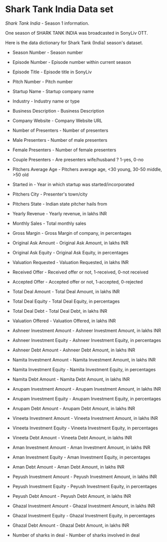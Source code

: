# Shark Tank India Data set

_Shark Tank India_ - Season 1 information.

One season of SHARK TANK INDIA was broadcasted in SonyLiv OTT.


Here is the data dictionary for Shark Tank (India) season's dataset.


- Season Number - Season number

- Episode Number - Episode number within current season

- Episode Title - Episode title in SonyLiv

- Pitch Number - Pitch number

- Startup Name - Startup company name

- Industry - Industry name or type

- Business Description - Business Description

- Company Website - Company Website URL

- Number of Presenters - Number of presenters

- Male Presenters - Number of male presenters

- Female Presenters - Number of female presenters

- Couple Presenters - Are presenters wife/husband ? 1-yes, 0-no

- Pitchers Average Age - Pitchers average age, <30 young, 30-50 middle, >50 old

- Started in - Year in which startup was started/incorporated

- Pitchers City - Presenter's town/city

- Pitchers State - Indian state pitcher hails from

- Yearly Revenue - Yearly revenue, in lakhs INR

- Monthly Sales - Total monthly sales

- Gross Margin - Gross Margin of company, in percentages

- Original Ask Amount - Original Ask Amount, in lakhs INR

- Original Ask Equity - Original Ask Equity, in percentages

- Valuation Requested - Valuation Requested, in lakhs INR

- Received Offer - Received offer or not, 1-received, 0-not received

- Accepted Offer - Accepted offer or not, 1-accepted, 0-rejected

- Total Deal Amount - Total Deal Amount, in lakhs INR

- Total Deal Equity - Total Deal Equity, in percentages

- Total Deal Debt - Total Deal Debt, in lakhs INR

- Valuation Offered - Valuation Offered, in lakhs INR

- Ashneer Investment Amount - Ashneer Investment Amount, in lakhs INR

- Ashneer Investment Equity - Ashneer Investment Equity, in percentages

- Ashneer Debt Amount - Ashneer Debt Amount, in lakhs INR

- Namita Investment Amount - Namita Investment Amount, in lakhs INR

- Namita Investment Equity - Namita Investment Equity, in percentages

- Namita Debt Amount - Namita Debt Amount, in lakhs INR

- Anupam Investment Amount - Anupam Investment Amount, in lakhs INR

- Anupam Investment Equity - Anupam Investment Equity, in percentages

- Anupam Debt Amount - Anupam Debt Amount, in lakhs INR

- Vineeta Investment Amount - Vineeta Investment Amount, in lakhs INR

- Vineeta Investment Equity - Vineeta Investment Equity, in percentages

- Vineeta Debt Amount - Vineeta Debt Amount, in lakhs INR

- Aman Investment Amount - Aman Investment Amount, in lakhs INR

- Aman Investment Equity - Aman Investment Equity, in percentages

- Aman Debt Amount - Aman Debt Amount, in lakhs INR

- Peyush Investment Amount - Peyush Investment Amount, in lakhs INR

- Peyush Investment Equity - Peyush Investment Equity, in percentages

- Peyush Debt Amount - Peyush Debt Amount, in lakhs INR

- Ghazal Investment Amount - Ghazal Investment Amount, in lakhs INR

- Ghazal Investment Equity - Ghazal Investment Equity, in percentages

- Ghazal Debt Amount - Ghazal Debt Amount, in lakhs INR

- Number of sharks in deal - Number of sharks involved in deal

